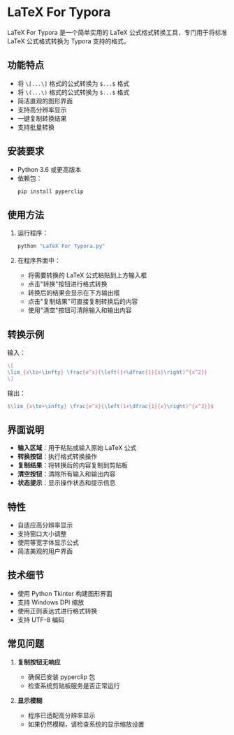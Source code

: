# LaTeX For Typora

LaTeX For Typora 是一个简单实用的 LaTeX 公式格式转换工具，专门用于将标准 LaTeX 公式格式转换为 Typora 支持的格式。

## 功能特点

- 将 `\[...\]` 格式的公式转换为 `$...$` 格式
- 将 `\(...\)` 格式的公式转换为 `$...$` 格式
- 简洁直观的图形界面
- 支持高分辨率显示
- 一键复制转换结果
- 支持批量转换

## 安装要求

- Python 3.6 或更高版本
- 依赖包：
  ```bash
  pip install pyperclip
  ```

## 使用方法

1. 运行程序：
   ```bash
   python "LaTeX For Typora.py"
   ```

2. 在程序界面中：
   - 将需要转换的 LaTeX 公式粘贴到上方输入框
   - 点击"转换"按钮进行格式转换
   - 转换后的结果会显示在下方输出框
   - 点击"复制结果"可直接复制转换后的内容
   - 使用"清空"按钮可清除输入和输出内容

## 转换示例

输入：
```latex
\[
\lim_{x\to+\infty} \frac{e^x}{\left(1+\dfrac{1}{x}\right)^{x^2}}
\]
```

输出：
```latex
$\lim_{x\to+\infty} \frac{e^x}{\left(1+\dfrac{1}{x}\right)^{x^2}}$
```

## 界面说明

- **输入区域**：用于粘贴或输入原始 LaTeX 公式
- **转换按钮**：执行格式转换操作
- **复制结果**：将转换后的内容复制到剪贴板
- **清空按钮**：清除所有输入和输出内容
- **状态提示**：显示操作状态和提示信息

## 特性

- 自适应高分辨率显示
- 支持窗口大小调整
- 使用等宽字体显示公式
- 简洁美观的用户界面

## 技术细节

- 使用 Python Tkinter 构建图形界面
- 支持 Windows DPI 缩放
- 使用正则表达式进行格式转换
- 支持 UTF-8 编码

## 常见问题

1. **复制按钮无响应**
   - 确保已安装 pyperclip 包
   - 检查系统剪贴板服务是否正常运行

2. **显示模糊**
   - 程序已适配高分辨率显示
   - 如果仍然模糊，请检查系统的显示缩放设置